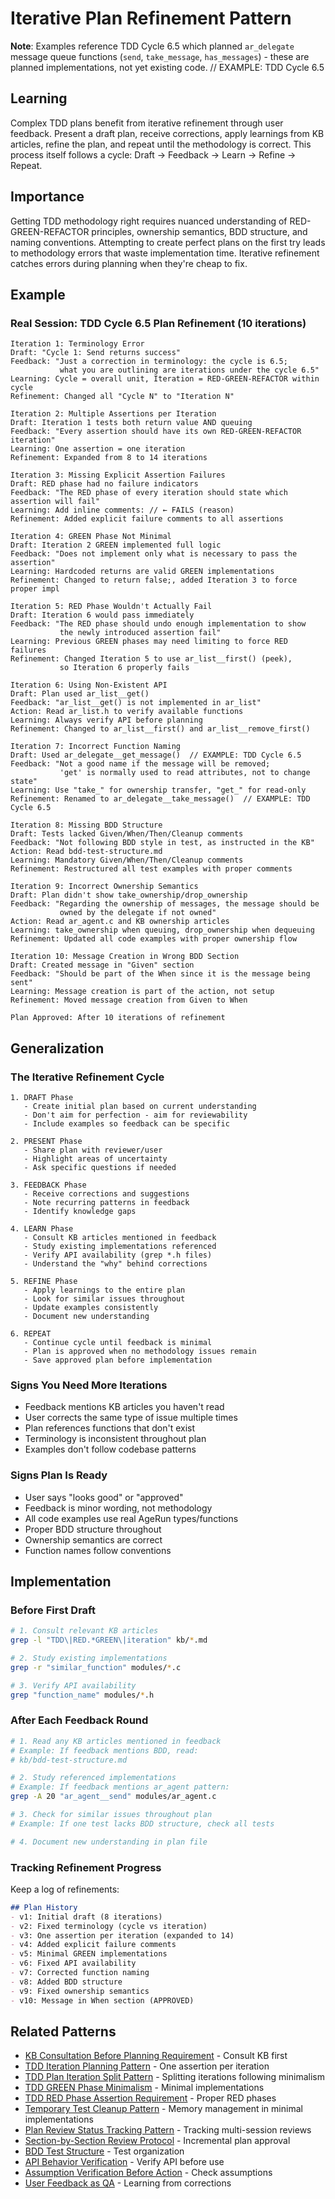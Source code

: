 # Iterative Plan Refinement Pattern

**Note**: Examples reference TDD Cycle 6.5 which planned `ar_delegate` message queue functions (`send`, `take_message`, `has_messages`) - these are planned implementations, not yet existing code.  // EXAMPLE: TDD Cycle 6.5

## Learning
Complex TDD plans benefit from iterative refinement through user feedback. Present a draft plan, receive corrections, apply learnings from KB articles, refine the plan, and repeat until the methodology is correct. This process itself follows a cycle: Draft → Feedback → Learn → Refine → Repeat.

## Importance
Getting TDD methodology right requires nuanced understanding of RED-GREEN-REFACTOR principles, ownership semantics, BDD structure, and naming conventions. Attempting to create perfect plans on the first try leads to methodology errors that waste implementation time. Iterative refinement catches errors during planning when they're cheap to fix.

## Example

### Real Session: TDD Cycle 6.5 Plan Refinement (10 iterations)

```
Iteration 1: Terminology Error
Draft: "Cycle 1: Send returns success"
Feedback: "Just a correction in terminology: the cycle is 6.5;
           what you are outlining are iterations under the cycle 6.5"
Learning: Cycle = overall unit, Iteration = RED-GREEN-REFACTOR within cycle
Refinement: Changed all "Cycle N" to "Iteration N"

Iteration 2: Multiple Assertions per Iteration
Draft: Iteration 1 tests both return value AND queuing
Feedback: "Every assertion should have its own RED-GREEN-REFACTOR iteration"
Learning: One assertion = one iteration
Refinement: Expanded from 8 to 14 iterations

Iteration 3: Missing Explicit Assertion Failures
Draft: RED phase had no failure indicators
Feedback: "The RED phase of every iteration should state which assertion will fail"
Learning: Add inline comments: // ← FAILS (reason)
Refinement: Added explicit failure comments to all assertions

Iteration 4: GREEN Phase Not Minimal
Draft: Iteration 2 GREEN implemented full logic
Feedback: "Does not implement only what is necessary to pass the assertion"
Learning: Hardcoded returns are valid GREEN implementations
Refinement: Changed to return false;, added Iteration 3 to force proper impl

Iteration 5: RED Phase Wouldn't Actually Fail
Draft: Iteration 6 would pass immediately
Feedback: "The RED phase should undo enough implementation to show
           the newly introduced assertion fail"
Learning: Previous GREEN phases may need limiting to force RED failures
Refinement: Changed Iteration 5 to use ar_list__first() (peek),
           so Iteration 6 properly fails

Iteration 6: Using Non-Existent API
Draft: Plan used ar_list__get()
Feedback: "ar_list__get() is not implemented in ar_list"
Action: Read ar_list.h to verify available functions
Learning: Always verify API before planning
Refinement: Changed to ar_list__first() and ar_list__remove_first()

Iteration 7: Incorrect Function Naming
Draft: Used ar_delegate__get_message()  // EXAMPLE: TDD Cycle 6.5
Feedback: "Not a good name if the message will be removed;
           'get' is normally used to read attributes, not to change state"
Learning: Use "take_" for ownership transfer, "get_" for read-only
Refinement: Renamed to ar_delegate__take_message()  // EXAMPLE: TDD Cycle 6.5

Iteration 8: Missing BDD Structure
Draft: Tests lacked Given/When/Then/Cleanup comments
Feedback: "Not following BDD style in test, as instructed in the KB"
Action: Read bdd-test-structure.md
Learning: Mandatory Given/When/Then/Cleanup comments
Refinement: Restructured all test examples with proper comments

Iteration 9: Incorrect Ownership Semantics
Draft: Plan didn't show take_ownership/drop_ownership
Feedback: "Regarding the ownership of messages, the message should be
           owned by the delegate if not owned"
Action: Read ar_agent.c and KB ownership articles
Learning: take_ownership when queuing, drop_ownership when dequeuing
Refinement: Updated all code examples with proper ownership flow

Iteration 10: Message Creation in Wrong BDD Section
Draft: Created message in "Given" section
Feedback: "Should be part of the When since it is the message being sent"
Learning: Message creation is part of the action, not setup
Refinement: Moved message creation from Given to When

Plan Approved: After 10 iterations of refinement
```

## Generalization

### The Iterative Refinement Cycle

```
1. DRAFT Phase
   - Create initial plan based on current understanding
   - Don't aim for perfection - aim for reviewability
   - Include examples so feedback can be specific

2. PRESENT Phase
   - Share plan with reviewer/user
   - Highlight areas of uncertainty
   - Ask specific questions if needed

3. FEEDBACK Phase
   - Receive corrections and suggestions
   - Note recurring patterns in feedback
   - Identify knowledge gaps

4. LEARN Phase
   - Consult KB articles mentioned in feedback
   - Study existing implementations referenced
   - Verify API availability (grep *.h files)
   - Understand the "why" behind corrections

5. REFINE Phase
   - Apply learnings to the entire plan
   - Look for similar issues throughout
   - Update examples consistently
   - Document new understanding

6. REPEAT
   - Continue cycle until feedback is minimal
   - Plan is approved when no methodology issues remain
   - Save approved plan before implementation
```

### Signs You Need More Iterations

- Feedback mentions KB articles you haven't read
- User corrects the same type of issue multiple times
- Plan references functions that don't exist
- Terminology is inconsistent throughout plan
- Examples don't follow codebase patterns

### Signs Plan Is Ready

- User says "looks good" or "approved"
- Feedback is minor wording, not methodology
- All code examples use real AgeRun types/functions
- Proper BDD structure throughout
- Ownership semantics are correct
- Function names follow conventions

## Implementation

### Before First Draft
```bash
# 1. Consult relevant KB articles
grep -l "TDD\|RED.*GREEN\|iteration" kb/*.md

# 2. Study existing implementations
grep -r "similar_function" modules/*.c

# 3. Verify API availability
grep "function_name" modules/*.h
```

### After Each Feedback Round
```bash
# 1. Read any KB articles mentioned in feedback
# Example: If feedback mentions BDD, read:
# kb/bdd-test-structure.md

# 2. Study referenced implementations
# Example: If feedback mentions ar_agent pattern:
grep -A 20 "ar_agent__send" modules/ar_agent.c

# 3. Check for similar issues throughout plan
# Example: If one test lacks BDD structure, check all tests

# 4. Document new understanding in plan file
```

### Tracking Refinement Progress
Keep a log of refinements:
```markdown
## Plan History
- v1: Initial draft (8 iterations)
- v2: Fixed terminology (cycle vs iteration)
- v3: One assertion per iteration (expanded to 14)
- v4: Added explicit failure comments
- v5: Minimal GREEN implementations
- v6: Fixed API availability
- v7: Corrected function naming
- v8: Added BDD structure
- v9: Fixed ownership semantics
- v10: Message in When section (APPROVED)
```

## Related Patterns
- [KB Consultation Before Planning Requirement](kb-consultation-before-planning-requirement.md) - Consult KB first
- [TDD Iteration Planning Pattern](tdd-iteration-planning-pattern.md) - One assertion per iteration
- [TDD Plan Iteration Split Pattern](tdd-plan-iteration-split-pattern.md) - Splitting iterations following minimalism
- [TDD GREEN Phase Minimalism](tdd-green-phase-minimalism.md) - Minimal implementations
- [TDD RED Phase Assertion Requirement](tdd-red-phase-assertion-requirement.md) - Proper RED phases
- [Temporary Test Cleanup Pattern](temporary-test-cleanup-pattern.md) - Memory management in minimal implementations
- [Plan Review Status Tracking Pattern](plan-review-status-tracking.md) - Tracking multi-session reviews
- [Section-by-Section Review Protocol](section-by-section-review-protocol.md) - Incremental plan approval
- [BDD Test Structure](bdd-test-structure.md) - Test organization
- [API Behavior Verification](api-behavior-verification.md) - Verify API before use
- [Assumption Verification Before Action](assumption-verification-before-action.md) - Check assumptions
- [User Feedback as QA](user-feedback-as-qa.md) - Learning from corrections
